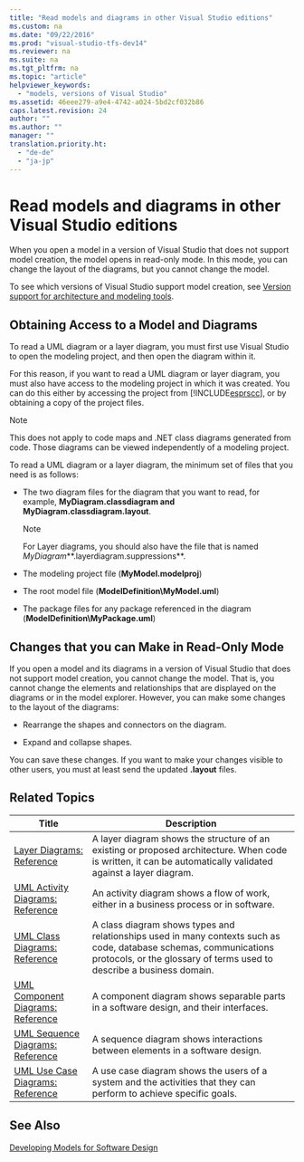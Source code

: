 ```yaml
---
title: "Read models and diagrams in other Visual Studio editions"
ms.custom: na
ms.date: "09/22/2016"
ms.prod: "visual-studio-tfs-dev14"
ms.reviewer: na
ms.suite: na
ms.tgt_pltfrm: na
ms.topic: "article"
helpviewer_keywords: 
  - "models, versions of Visual Studio"
ms.assetid: 46eee279-a9e4-4742-a024-5bd2cf032b86
caps.latest.revision: 24
author: ""
ms.author: ""
manager: ""
translation.priority.ht: 
  - "de-de"
  - "ja-jp"
---
```

# Read models and diagrams in other Visual Studio editions
When you open a model in a version of Visual Studio that does not support model creation, the model opens in read-only mode. In this mode, you can change the layout of the diagrams, but you cannot change the model.  
  
 To see which versions of Visual Studio support model creation, see [Version support for architecture and modeling tools](../vs140/what-s-new-for-design-in-visual-studio.md#VersionSupport).  
  
## Obtaining Access to a Model and Diagrams  
 To read a UML diagram or a layer diagram, you must first use Visual Studio to open the modeling project, and then open the diagram within it.  
  
 For this reason, if you want to read a UML diagram or layer diagram, you must also have access to the modeling project in which it was created. You can do this either by accessing the project from [!INCLUDE[esprscc](../vs140/includes/esprscc_md.md)], or by obtaining a copy of the project files.  
  
> [!NOTE]
>  This does not apply to code maps and .NET class diagrams generated from code. Those diagrams can be viewed independently of a modeling project.  
  
 To read a UML diagram or a layer diagram, the minimum set of files that you need is as follows:  
  
-   The two diagram files for the diagram that you want to read, for example, **MyDiagram.classdiagram and MyDiagram.classdiagram.layout**.  
  
    > [!NOTE]
    >  For Layer diagrams, you should also have the file that is named *MyDiagram***.layerdiagram.suppressions**.  
  
-   The modeling project file (**MyModel.modelproj**)  
  
-   The root model file (**ModelDefinition\MyModel.uml**)  
  
-   The package files for any package referenced in the diagram (**ModelDefinition\MyPackage.uml**)  
  
## Changes that you can Make in Read-Only Mode  
 If you open a model and its diagrams in a version of Visual Studio that does not support model creation, you cannot change the model. That is, you cannot change the elements and relationships that are displayed on the diagrams or in the model explorer. However, you can make some changes to the layout of the diagrams:  
  
-   Rearrange the shapes and connectors on the diagram.  
  
-   Expand and collapse shapes.  
  
 You can save these changes. If you want to make your changes visible to other users, you must at least send the updated **.layout** files.  
  
##  <a name="RelatedTopics"></a> Related Topics  
  
|Title|Description|  
|-----------|-----------------|  
|[Layer Diagrams: Reference](../vs140/layer-diagrams--reference.md)|A layer diagram shows the structure of an existing or proposed architecture. When code is written, it can be automatically validated against a layer diagram.|  
|[UML Activity Diagrams: Reference](../vs140/uml-activity-diagrams--reference.md)|An activity diagram shows a flow of work, either in a business process or in software.|  
|[UML Class Diagrams: Reference](../vs140/uml-class-diagrams--reference.md)|A class diagram shows types and relationships used in many contexts such as code, database schemas, communications protocols, or the glossary of terms used to describe a business domain.|  
|[UML Component Diagrams: Reference](../vs140/uml-component-diagrams--reference.md)|A component diagram shows separable parts in a software design, and their interfaces.|  
|[UML Sequence Diagrams: Reference](../vs140/uml-sequence-diagrams--reference.md)|A sequence diagram shows interactions between elements in a software design.|  
|[UML Use Case Diagrams: Reference](../vs140/uml-use-case-diagrams--reference.md)|A use case diagram shows the users of a system and the activities that they can perform to achieve specific goals.|  
  
## See Also  
 [Developing Models for Software Design](../vs140/create-models-for-your-app.md)